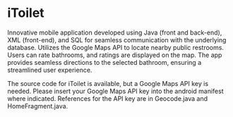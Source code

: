 # iToilet
Innovative mobile application developed using Java (front and back-end), XML (front-end), and SQL for seamless communication with the underlying database. 
Utilizes the Google Maps API to locate nearby public restrooms. Users can rate bathrooms, and ratings are displayed on the map. The app provides seamless directions to the selected bathroom, ensuring a streamlined user experience.

The source code for iToilet is available, but a Google Maps API key is needed.
Please insert your Google Maps API key into the android manifest where indicated. References for the API key are in Geocode.java and HomeFragment.java.
